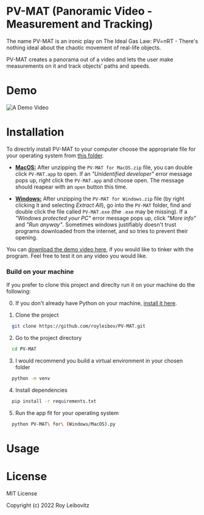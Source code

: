# PV-MAT (Panoramic Video - Measurement and Tracking)

The name PV-MAT is an ironic play on The Ideal Gas Law: PV=nRT - There's nothing ideal about the chaotic movement of real-life objects.

PV-MAT creates a panorama out of a video and lets the user make measurements on it and track objects' paths and speeds.

# Demo

![A Demo Video](https://media.giphy.com/media/VxyFqfLxsI4srd5OSV/giphy.gif)

# Installation

To directrly install PV-MAT to your computer choose the appropriate file for your operating system from [this folder](https://mega.nz/folder/ip1HQLLT#3_Qnl3GPnD9Ek6tTnrqAxw).

- **[MacOS:](https://mega.nz/file/e590WI6K#bjzjBUwIyd9jlPEXqiQZQ5MokuQTK9qk7CX9CxIAOMI)** After unzipping the ```PV-MAT for MacOS.zip``` file, you can double click ```PV-MAT.app``` to open. If an *"Unidentified developer"* error message pops up, right click the ```PV-MAT.app``` and choose open. The message should reapear with an ```open``` button this time.

- **[Windows:](https://mega.nz/file/20FhUKpB#6cznQwsbpUj4T1nu9jX3rayu0yAYX4113BUgLxG9L00)** After unzipping the ```PV-MAT for Windows.zip``` file (by right clicking it and selecting *Extract All*), go into the ```PV-MAT``` folder, find and double click the file called ```PV-MAT.exe``` (the ```.exe``` may be missing). If a *"Windows protected your PC"* error message pops up, click *"More info"* and *"Run anyway"*. Sometimes windows justifiably doesn't trust programs downloaded from the internet, and so tries to prevent their opening.

You can [download the demo video here](https://mega.nz/file/f9ERhYaQ#J7wMQrfppweOgWFkCc-vw-aCCHnT5u-d6UhH41NGYnQ), if you would like to tinker with the program. Feel free to test it on any video you would like.

### Build on your machine

If you prefer to clone this project and direclty run it on your machine do the following:

0. If you don't already have Python on your machine, [install it here](https://www.python.org/downloads/).

1. Clone the project

```bash
  git clone https://github.com/royleibov/PV-MAT.git
```

2. Go to the project directory

```bash
  cd PV-MAT
```

3. I would recommend you build a virtual environment in your chosen folder

```bash
  python -m venv
```

4. Install dependencies

```bash
  pip install -r requirements.txt
```

5. Run the app fit for your operating system

```bash
  python PV-MAT\ for\ (Windows/MacOS).py
```

# Usage


# License

MIT License

Copyright (c) 2022 Roy Leibovitz

